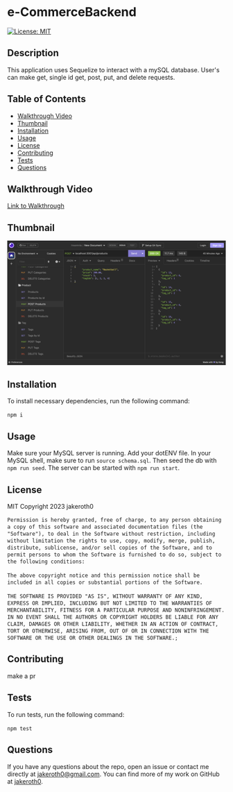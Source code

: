 # e-CommerceBackend

  [![License: MIT](https://img.shields.io/badge/License-MIT-yellow.svg)](https://opensource.org/licenses/MIT)

  ## Description
  This application uses Sequelize to interact with a mySQL database. User's can make get, single id get, post, put, and delete requests.

  ## Table of Contents
  - [Walkthrough Video](#Walkthrough)
  - [Thumbnail](#Thumbnail)
  - [Installation](#Installation)
  - [Usage](#Usage)
  - [License](#License)
  - [Contributing](#Contributing)
  - [Tests](#Tests)
  - [Questions](#Questions)

  ## Walkthrough Video
  [Link to Walkthrough](https://drive.google.com/file/d/1gC4sjh64viZrUSP5RY1PjWjkW1cMwZwV/view?usp=sharing)

  ## Thumbnail
  ![Thumbnail](images/thumbnailEcommerce.png)

  ## Installation
  To install necessary dependencies, run the following command:

  ` npm i `

  ## Usage
  Make sure your MySQL server is running. Add your dotENV file. In your MySQL shell, make sure to run `source schema.sql`. Then seed the db with `npm run seed`. The server can be started with `npm run start`.

  ## License
  MIT
  Copyright 2023 jakeroth0

    Permission is hereby granted, free of charge, to any person obtaining a copy of this software and associated documentation files (the "Software"), to deal in the Software without restriction, including without limitation the rights to use, copy, modify, merge, publish, distribute, sublicense, and/or sell copies of the Software, and to permit persons to whom the Software is furnished to do so, subject to the following conditions:
    
    The above copyright notice and this permission notice shall be included in all copies or substantial portions of the Software.
    
    THE SOFTWARE IS PROVIDED "AS IS", WITHOUT WARRANTY OF ANY KIND, EXPRESS OR IMPLIED, INCLUDING BUT NOT LIMITED TO THE WARRANTIES OF MERCHANTABILITY, FITNESS FOR A PARTICULAR PURPOSE AND NONINFRINGEMENT. IN NO EVENT SHALL THE AUTHORS OR COPYRIGHT HOLDERS BE LIABLE FOR ANY CLAIM, DAMAGES OR OTHER LIABILITY, WHETHER IN AN ACTION OF CONTRACT, TORT OR OTHERWISE, ARISING FROM, OUT OF OR IN CONNECTION WITH THE SOFTWARE OR THE USE OR OTHER DEALINGS IN THE SOFTWARE.;

  ## Contributing
  make a pr

  ## Tests
  To run tests, run the following command:

  ` npm test `

  ## Questions
  If you have any questions about the repo, open an issue or contact me directly at jakeroth0@gmail.com. You can find more of my work on GitHub at [jakeroth0](https://github.com/jakeroth0).
